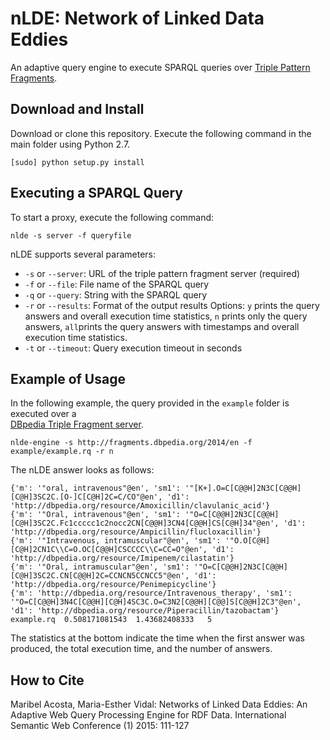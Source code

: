 # nLDE: Network of Linked Data Eddies

An adaptive query engine to execute SPARQL queries over [Triple Pattern Fragments](https://linkeddatafragments.org/specification/triple-pattern-fragments/). 

## Download and Install
Download or clone this repository. Execute the following command in the main folder using Python 2.7. 

```
[sudo] python setup.py install
```

## Executing a SPARQL Query
To start a proxy, execute the following command: 

```
nlde -s server -f queryfile 
```
nLDE supports several parameters: 

- `-s` or `--server`: URL of the triple pattern fragment server (required)
- `-f` or `--file`: File name of the SPARQL query 
- `-q` or `--query`: String with the SPARQL query  
- `-r` or `--results`: Format of the output results 
Options: `y` prints the query answers and overall execution time statistics, 
`n` prints only the query answers, `all`prints the query answers with timestamps and overall execution time statistics.  
- `-t` or `--timeout`: Query execution timeout in seconds  


## Example of Usage
In the following example, the query provided in the `example` folder is executed over a  
[DBpedia Triple Fragment server](http://fragments.dbpedia.org/2014/en).  

```
nlde-engine -s http://fragments.dbpedia.org/2014/en -f example/example.rq -r n
```

The nLDE answer looks as follows: 

```
{'m': '"oral, intravenous"@en', 'sm1': '"[K+].O=C[C@@H]2N3C[C@@H][C@H]3SC2C.[O-]C[C@H]2C=C/CO"@en', 'd1': 'http://dbpedia.org/resource/Amoxicillin/clavulanic_acid'}
{'m': '"Oral, intravenous"@en', 'sm1': '"O=C[C@@H]2N3C[C@@H][C@H]3SC2C.Fc1ccccc1c2nocc2CN[C@@H]3CN4[C@@H]CS[C@H]34"@en', 'd1': 'http://dbpedia.org/resource/Ampicillin/flucloxacillin'}
{'m': '"Intravenous, intramuscular"@en', 'sm1': '"O.O[C@H][C@H]2CN1C\\C=O.OC[C@@H]CSCCCC\\C=CC=O"@en', 'd1': 'http://dbpedia.org/resource/Imipenem/cilastatin'}
{'m': '"Oral, intramuscular"@en', 'sm1': '"O=C[C@@H]2N3C[C@@H][C@H]3SC2C.CN[C@@H]2C=CCNCN5CCNCC5"@en', 'd1': 'http://dbpedia.org/resource/Penimepicycline'}
{'m': 'http://dbpedia.org/resource/Intravenous_therapy', 'sm1': '"O=C[C@@H]3N4C[C@@H][C@H]4SC3C.O=C3N2[C@@H][C@@]S[C@@H]2C3"@en', 'd1': 'http://dbpedia.org/resource/Piperacillin/tazobactam'}
example.rq	0.508171081543	1.43682408333	5
```

The statistics at the bottom indicate the time when the first answer was produced, the total execution time, and the number of answers. 

## How to Cite

Maribel Acosta, Maria-Esther Vidal:
Networks of Linked Data Eddies: An Adaptive Web Query Processing Engine for RDF Data. International Semantic Web Conference (1) 2015: 111-127
